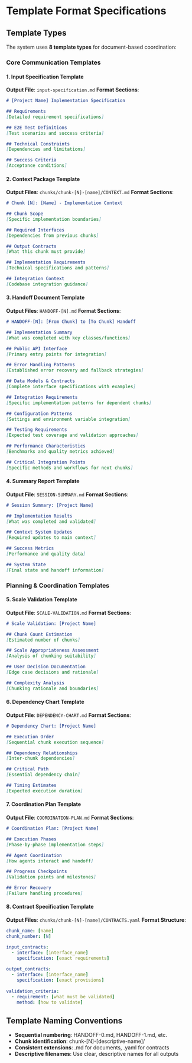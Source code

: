 # Template Format Specifications

## Template Types

The system uses **8 template types** for document-based coordination:

### **Core Communication Templates**

#### **1. Input Specification Template**
**Output File**: `input-specification.md`
**Format Sections**:
```markdown
# [Project Name] Implementation Specification

## Requirements
[Detailed requirement specifications]

## E2E Test Definitions  
[Test scenarios and success criteria]

## Technical Constraints
[Dependencies and limitations]

## Success Criteria
[Acceptance conditions]
```

#### **2. Context Package Template**
**Output Files**: `chunks/chunk-[N]-[name]/CONTEXT.md`
**Format Sections**:
```markdown
# Chunk [N]: [Name] - Implementation Context

## Chunk Scope
[Specific implementation boundaries]

## Required Interfaces
[Dependencies from previous chunks]

## Output Contracts
[What this chunk must provide]

## Implementation Requirements
[Technical specifications and patterns]

## Integration Context
[Codebase integration guidance]
```

#### **3. Handoff Document Template**
**Output Files**: `HANDOFF-[N].md`
**Format Sections**:
```markdown
# HANDOFF-[N]: [From Chunk] to [To Chunk] Handoff

## Implementation Summary
[What was completed with key classes/functions]

## Public API Interface
[Primary entry points for integration]

## Error Handling Patterns
[Established error recovery and fallback strategies]

## Data Models & Contracts
[Complete interface specifications with examples]

## Integration Requirements
[Specific implementation patterns for dependent chunks]

## Configuration Patterns
[Settings and environment variable integration]

## Testing Requirements
[Expected test coverage and validation approaches]

## Performance Characteristics
[Benchmarks and quality metrics achieved]

## Critical Integration Points
[Specific methods and workflows for next chunks]
```

#### **4. Summary Report Template**
**Output File**: `SESSION-SUMMARY.md`
**Format Sections**:
```markdown
# Session Summary: [Project Name]

## Implementation Results
[What was completed and validated]

## Context System Updates
[Required updates to main context]

## Success Metrics
[Performance and quality data]

## System State
[Final state and handoff information]
```

### **Planning & Coordination Templates**

#### **5. Scale Validation Template**
**Output File**: `SCALE-VALIDATION.md`
**Format Sections**:
```markdown
# Scale Validation: [Project Name]

## Chunk Count Estimation
[Estimated number of chunks]

## Scale Appropriateness Assessment
[Analysis of chunking suitability]

## User Decision Documentation
[Edge case decisions and rationale]

## Complexity Analysis
[Chunking rationale and boundaries]
```

#### **6. Dependency Chart Template**
**Output File**: `DEPENDENCY-CHART.md`
**Format Sections**:
```markdown
# Dependency Chart: [Project Name]

## Execution Order
[Sequential chunk execution sequence]

## Dependency Relationships
[Inter-chunk dependencies]

## Critical Path
[Essential dependency chain]

## Timing Estimates
[Expected execution duration]
```

#### **7. Coordination Plan Template**
**Output File**: `COORDINATION-PLAN.md`
**Format Sections**:
```markdown
# Coordination Plan: [Project Name]

## Execution Phases
[Phase-by-phase implementation steps]

## Agent Coordination
[How agents interact and handoff]

## Progress Checkpoints
[Validation points and milestones]

## Error Recovery
[Failure handling procedures]
```

#### **8. Contract Specification Template**
**Output Files**: `chunks/chunk-[N]-[name]/CONTRACTS.yaml`
**Format Structure**:
```yaml
chunk_name: [name]
chunk_number: [N]

input_contracts:
  - interface: [interface_name]
    specification: [exact requirements]
    
output_contracts:
  - interface: [interface_name] 
    specification: [exact provisions]
    
validation_criteria:
  - requirement: [what must be validated]
    method: [how to validate]
```

## Template Naming Conventions

- **Sequential numbering**: HANDOFF-0.md, HANDOFF-1.md, etc.
- **Chunk identification**: chunk-[N]-[descriptive-name]/
- **Consistent extensions**: .md for documents, .yaml for contracts
- **Descriptive filenames**: Use clear, descriptive names for all outputs